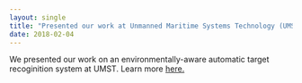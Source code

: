 ```yaml
---
layout: single
title: "Presented our work at Unmanned Maritime Systems Technology (UMST)"
date: 2018-02-04
---
```


We presented our work on an environmentally-aware automatic target recoginition system at UMST. Learn more [here.](https://faculty.eng.ufl.edu/machine-learning/2018/02/princess-lyons-joshua-peeples-daniel-suen-attended-umst-2017/)
